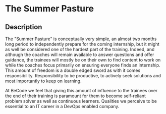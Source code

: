 # The Summer Pasture
## Description

The "Summer Pasture" is conceptually very simple, an almost two months long period to independently prepare for the coming internship, but it might as well be considered one of the hardest part of the training. Indeed, and although the coaches will remain available to answer questions and offer guidance, the trainees will mostly be on their own to find content to work on while the coaches focus primarily on ensuring everyone finds an internship. This amount of freedom is a double edged sword as with it comes responsibility. Responsibility to be productive, to actively seek solutions and most importantly to keep on learning.

At BeCode we feel that giving this amount of influence to the trainees over the end of their training is paramount for them to become self-reliant problem solver as well as continuous learners. Qualities we perceive to be essential to an IT career in a DevOps enabled company.